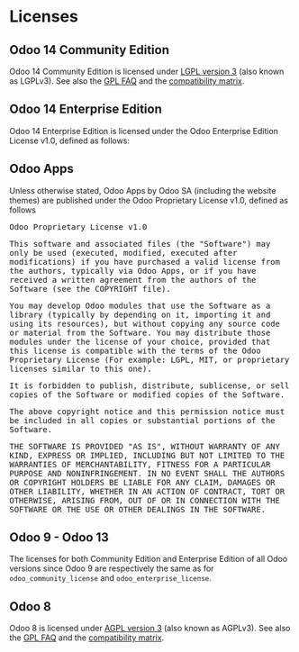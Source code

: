 # Licenses

## Odoo 14 Community Edition

Odoo 14 Community Edition is licensed under [LGPL
version 3](http://www.gnu.org/licenses/lgpl-3.0.en.html) (also known as
LGPLv3). See also the [GPL
FAQ](http://www.gnu.org/licenses/gpl-faq.en.html) and the [compatibility
matrix](http://www.gnu.org/licenses/gpl-faq.en.html#AllCompatibility).

## Odoo 14 Enterprise Edition

Odoo 14 Enterprise Edition is licensed under the Odoo Enterprise Edition
License v1.0, defined as follows:

<tt>

</tt>

## Odoo Apps

Unless otherwise stated, Odoo Apps by Odoo SA (including the website
themes) are published under the Odoo Proprietary License v1.0, defined
as follows

<tt>

Odoo Proprietary License v1.0

This software and associated files (the "Software") may only be used
(executed, modified, executed after modifications) if you have purchased
a valid license from the authors, typically via Odoo Apps, or if you
have received a written agreement from the authors of the Software (see
the COPYRIGHT file).

You may develop Odoo modules that use the Software as a library
(typically by depending on it, importing it and using its resources),
but without copying any source code or material from the Software. You
may distribute those modules under the license of your choice, provided
that this license is compatible with the terms of the Odoo Proprietary
License (For example: LGPL, MIT, or proprietary licenses similar to this
one).

It is forbidden to publish, distribute, sublicense, or sell copies of
the Software or modified copies of the Software.

The above copyright notice and this permission notice must be included
in all copies or substantial portions of the Software.

THE SOFTWARE IS PROVIDED "AS IS", WITHOUT WARRANTY OF ANY KIND, EXPRESS
OR IMPLIED, INCLUDING BUT NOT LIMITED TO THE WARRANTIES OF
MERCHANTABILITY, FITNESS FOR A PARTICULAR PURPOSE AND NONINFRINGEMENT.
IN NO EVENT SHALL THE AUTHORS OR COPYRIGHT HOLDERS BE LIABLE FOR ANY
CLAIM, DAMAGES OR OTHER LIABILITY, WHETHER IN AN ACTION OF CONTRACT,
TORT OR OTHERWISE, ARISING FROM, OUT OF OR IN CONNECTION WITH THE
SOFTWARE OR THE USE OR OTHER DEALINGS IN THE SOFTWARE.

</tt>

## Odoo 9 - Odoo 13

The licenses for both Community Edition and Enterprise Edition of all
Odoo versions since Odoo 9 are respectively the same as for
`odoo_community_license` and `odoo_enterprise_license`.

## Odoo 8

Odoo 8 is licensed under [AGPL
version 3](http://www.gnu.org/licenses/agpl-3.0.en.html) (also known as
AGPLv3). See also the [GPL
FAQ](http://www.gnu.org/licenses/gpl-faq.en.html) and the [compatibility
matrix](http://www.gnu.org/licenses/gpl-faq.en.html#AllCompatibility).
